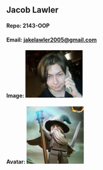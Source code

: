 ## Jacob Lawler

#### Repo: 2143-OOP

#### Email: jakelawler2005@gmail.com

#### Image: <img src=image.jpg width=150>

#### Avatar: <img src=avatar.jpg width=150>
